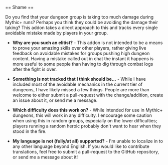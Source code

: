 == Shame ==

Do you find that your dungeon group is taking too much damage during Mythic+ runs? Perhaps you think they could be avoiding the damage their taking? This addon takes a direct approach to this and tracks every single avoidable mistake made by players in your group.

* **Why are you such an elitist?** - This addon is not intended to be a means to prove your amazing skills over other players, rather giving live feedback on avoidable mistakes for groups pushing high dungeon content. Having a mistake called out in chat the instant it happens is more useful to some people than having to dig through combat logs after the fight is over.

* **Something is not tracked that I think should be...** - While I have included most of the avoidable mechanics in the current tier of dungeons, I have likely missed a few things. People are more than welcome to either submit a pull-request with the change/addition, create an issue about it, or send me a message.

* **Which difficulty does this work on?** - While intended for use in Mythic+ dungeons, this will work in any difficulty. I encourage some caution when using this in random groups, especially on the lower difficulties; players running a random heroic probably don't want to hear when they stood in the fire.

* **My language is not (fully/at all) supported?** - I'm unable to localize in to any other language beyond English. If you would like to contribute translations, feel free to submit a pull-request to the GitHub repository, or send me a message about it!